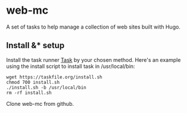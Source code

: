 # web-mc

A set of tasks to help manage a collection of web sites built with Hugo.


## Install &* setup

Install the task runner [Task](https://taskfile.org/#/installation) by your chosen method. Here's an example using the install script to install task in /usr/local/bin:

```
wget https://taskfile.org/install.sh
chmod 700 install.sh
./install.sh -b /usr/local/bin
rm -rf install.sh

```

Clone web-mc from github.
